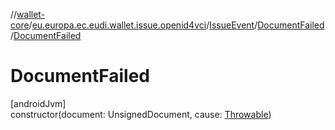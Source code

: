 //[wallet-core](../../../../index.md)/[eu.europa.ec.eudi.wallet.issue.openid4vci](../../index.md)/[IssueEvent](../index.md)/[DocumentFailed](index.md)/[DocumentFailed](-document-failed.md)

# DocumentFailed

[androidJvm]\
constructor(document: UnsignedDocument,
cause: [Throwable](https://kotlinlang.org/api/latest/jvm/stdlib/kotlin/-throwable/index.html))
